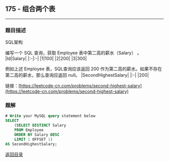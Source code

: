 ## **175 - 组合两个表**
---------------------------

### **题目描述**
SQL架构  

编写一个 SQL 查询，获取 Employee 表中第二高的薪水（Salary） 。
|Id|Salary|
|:-|:-|
|1|100|
|2|200|
|3|300|

例如上述 Employee 表，SQL查询应该返回 200 作为第二高的薪水。如果不存在第二高的薪水，那么查询应返回 null。
|SecondHighestSalary|
|:-|
|200|


链接：[https://leetcode-cn.com/problems/second-highest-salary](https://leetcode-cn.com/problems/second-highest-salary)


### **题解**
``` sql
# Write your MySQL query statement below
SELECT
    (SELECT DISTINCT Salary
    FROM Employee
    ORDER BY Salary DESC
    LIMIT 1 OFFSET 1)
AS SecondHighestSalary;
```


[返回目录](https://maxwell-l.github.io/WriteSomething/something/leetcode)